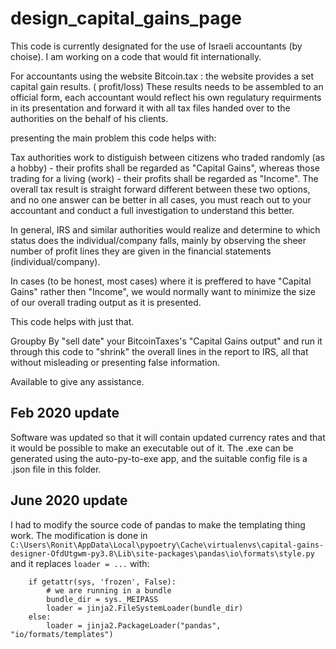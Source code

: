 # design_capital_gains_page

This code is currently designated for the use of Israeli accountants (by choise).
I am working on a code that would fit internationally.

For accountants using the website Bitcoin.tax :
the website provides a set capital gain results. ( profit/loss)
These results needs to be assembled to an official form, each accountant would reflect his own regulatury requirments in its presentation and forward it with all tax files handed over to the authorities on the behalf of his clients.

presenting the main problem this code helps with:

Tax authorities work to distiguish between citizens who traded randomly (as a hobby) - their profits shall be regarded as "Capital Gains",
whereas those trading for a living (work) - their profits shall be regarded as "Income".
The overall tax result is straight forward different between these two options, and no one answer can be better in all cases,
you must reach out to your accountant and conduct a full investigation to understand this better.

In general, IRS and similar authorities would realize and determine to which status does the individual/company falls, mainly by observing the sheer number of profit lines they are given in the financial statements (individual/company).

In cases (to be honest, most cases) where it is preffered to have "Capital Gains" rather then "Income", we would normally want to minimize the size of our overall trading output as it is presented.

This code helps with just that.

Groupby By "sell date" your BitcoinTaxes's "Capital Gains output" and run it through this code to "shrink" the overall lines in the report to IRS, all that without misleading or presenting false information.

Available to give any assistance.

## Feb 2020 update

Software was updated so that it will contain updated currency rates and that it would be possible to make an executable out of it. 
The .exe can be generated using the auto-py-to-exe app, and the suitable config file is a .json file in this folder.

## June 2020 update

I had to modify the source code of pandas to make the templating thing work. The modification is done in `C:\Users\Ronit\AppData\Local\pypoetry\Cache\virtualenvs\capital-gains-designer-OfdUtgwm-py3.8\Lib\site-packages\pandas\io\formats\style.py` and it replaces `loader = ...` with: 
```
    if getattr(sys, 'frozen', False):
        # we are running in a bundle
        bundle_dir = sys._MEIPASS
        loader = jinja2.FileSystemLoader(bundle_dir)
    else:
        loader = jinja2.PackageLoader("pandas", "io/formats/templates")
```